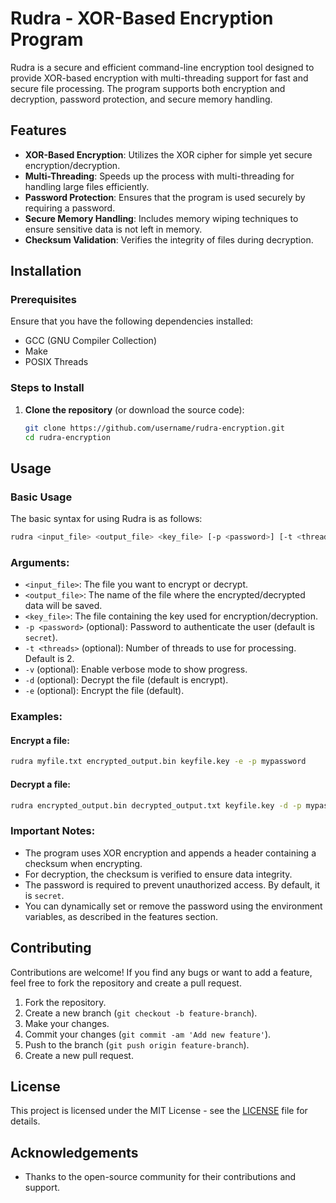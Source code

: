 # Rudra - XOR-Based Encryption Program

Rudra is a secure and efficient command-line encryption tool designed to provide XOR-based encryption with multi-threading support for fast and secure file processing. The program supports both encryption and decryption, password protection, and secure memory handling.

## Features
- **XOR-Based Encryption**: Utilizes the XOR cipher for simple yet secure encryption/decryption.
- **Multi-Threading**: Speeds up the process with multi-threading for handling large files efficiently.
- **Password Protection**: Ensures that the program is used securely by requiring a password.
- **Secure Memory Handling**: Includes memory wiping techniques to ensure sensitive data is not left in memory.
- **Checksum Validation**: Verifies the integrity of files during decryption.

## Installation

### Prerequisites
Ensure that you have the following dependencies installed:
- GCC (GNU Compiler Collection)
- Make
- POSIX Threads

### Steps to Install

1. **Clone the repository** (or download the source code):
   ```bash
   git clone https://github.com/username/rudra-encryption.git
   cd rudra-encryption


## Usage

### Basic Usage
The basic syntax for using Rudra is as follows:

```bash
rudra <input_file> <output_file> <key_file> [-p <password>] [-t <threads>] [-v] [-d|-e]
```

### Arguments:
- `<input_file>`: The file you want to encrypt or decrypt.
- `<output_file>`: The name of the file where the encrypted/decrypted data will be saved.
- `<key_file>`: The file containing the key used for encryption/decryption.
- `-p <password>` (optional): Password to authenticate the user (default is `secret`).
- `-t <threads>` (optional): Number of threads to use for processing. Default is 2.
- `-v` (optional): Enable verbose mode to show progress.
- `-d` (optional): Decrypt the file (default is encrypt).
- `-e` (optional): Encrypt the file (default).

### Examples:

#### Encrypt a file:
```bash
rudra myfile.txt encrypted_output.bin keyfile.key -e -p mypassword
```

#### Decrypt a file:
```bash
rudra encrypted_output.bin decrypted_output.txt keyfile.key -d -p mypassword
```

### Important Notes:
- The program uses XOR encryption and appends a header containing a checksum when encrypting.
- For decryption, the checksum is verified to ensure data integrity.
- The password is required to prevent unauthorized access. By default, it is `secret`.
- You can dynamically set or remove the password using the environment variables, as described in the features section.

## Contributing

Contributions are welcome! If you find any bugs or want to add a feature, feel free to fork the repository and create a pull request.

1. Fork the repository.
2. Create a new branch (`git checkout -b feature-branch`).
3. Make your changes.
4. Commit your changes (`git commit -am 'Add new feature'`).
5. Push to the branch (`git push origin feature-branch`).
6. Create a new pull request.

## License

This project is licensed under the MIT License - see the [LICENSE](LICENSE) file for details.

## Acknowledgements

- Thanks to the open-source community for their contributions and support.
